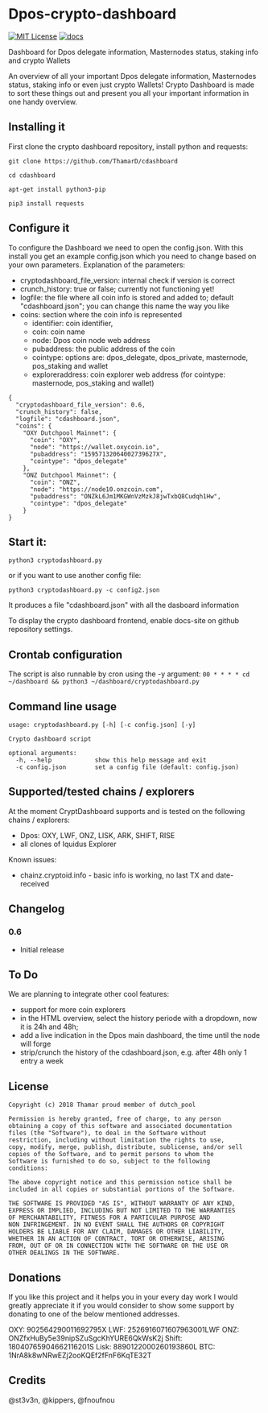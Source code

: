 # Dpos-crypto-dashboard
[![MIT License](http://img.shields.io/badge/license-MIT-blue.svg)](https://github.com/ThamarD/Dpos-crypto-dashboard/blob/master/LICENSE)
[![docs](https://img.shields.io/badge/doc-online-blue.svg)](https://github.com/ThamarD/Dpos-crypto-dashboard/wiki)


Dashboard for Dpos delegate information, Masternodes status, staking info and crypto Wallets

An overview of all your important Dpos delegate information, Masternodes status, staking info or even just crypto Wallets!
Crypto Dashboard is made to sort these things out and present you all your important information in one handy overview.



## Installing it

First clone the crypto dashboard repository, install python and requests:

```git clone https://github.com/ThamarD/cdashboard```

```cd cdashboard```

```apt-get install python3-pip```

```pip3 install requests```


## Configure it

To configure the Dashboard we need to open the config.json. With this install you get an example config.json which you need to change based on your own parameters.
Explanation of the parameters:
- cryptodashboard_file_version: internal check if version is correct
- crunch_history: true or false; currently not functioning yet!
- logfile: the file where all coin info is stored and added to; default "cdashboard.json"; you can change this name the way you like
- coins: section where the coin info is represented
   - identifier: coin identifier, 
   - coin: coin name
   - node: Dpos coin node web address
   - pubaddress: the public address of the coin
   - cointype: options are: dpos_delegate, dpos_private, masternode, pos_staking and wallet
   - exploreraddress: coin explorer web address (for cointype: masternode, pos_staking and wallet)


```
{
  "cryptodashboard_file_version": 0.6,
  "crunch_history": false,
  "logfile": "cdashboard.json",
  "coins": {
    "OXY Dutchpool Mainnet": {
      "coin": "OXY",
      "node": "https://wallet.oxycoin.io",
      "pubaddress": "15957132064002739627X",
      "cointype": "dpos_delegate"
    },
    "ONZ Dutchpool Mainnet": {
      "coin": "ONZ",
      "node": "https://node10.onzcoin.com",
      "pubaddress": "ONZkL6Jm1MKGWnVzMzkJ8jwTxbQ8Cudqh1Hw",
      "cointype": "dpos_delegate"
    }
}
``` 
    


## Start it:

```python3 cryptodashboard.py```

or if you want to use another config file:

```python3 cryptodashboard.py -c config2.json```

It produces a file "cdashboard.json" with all the dasboard information 

To display the crypto dashboard frontend, enable docs-site on github repository settings.


## Crontab configuration

The script is also runnable by cron using the -y argument:
`00 * * * * cd ~/dashboard && python3 ~/dashboard/cryptodashboard.py`





## Command line usage

```
usage: cryptodashboard.py [-h] [-c config.json] [-y]

Crypto dashboard script

optional arguments:
  -h, --help            show this help message and exit
  -c config.json        set a config file (default: config.json)

```


## Supported/tested chains / explorers

At the moment CryptDashboard supports and is tested on the following chains / explorers:
- Dpos:  OXY, LWF, ONZ, LISK, ARK, SHIFT, RISE
- all clones of Iquidus Explorer 

Known issues:
- chainz.cryptoid.info - basic info is working, no last TX and date-received

## Changelog

### 0.6
- Initial release


## To Do
We are planning to integrate other cool features:
- support for more coin explorers
- in the HTML overview, select the history periode with a dropdown, now it is 24h and 48h;
- add a live indication in the Dpos main dashboard, the time until the node will forge
- strip/crunch the history of the cdashboard.json, e.g. after 48h only 1 entry a week


	
## License

```
Copyright (c) 2018 Thamar proud member of dutch_pool

Permission is hereby granted, free of charge, to any person
obtaining a copy of this software and associated documentation
files (the "Software"), to deal in the Software without
restriction, including without limitation the rights to use,
copy, modify, merge, publish, distribute, sublicense, and/or sell
copies of the Software, and to permit persons to whom the
Software is furnished to do so, subject to the following
conditions:

The above copyright notice and this permission notice shall be
included in all copies or substantial portions of the Software.

THE SOFTWARE IS PROVIDED "AS IS", WITHOUT WARRANTY OF ANY KIND,
EXPRESS OR IMPLIED, INCLUDING BUT NOT LIMITED TO THE WARRANTIES
OF MERCHANTABILITY, FITNESS FOR A PARTICULAR PURPOSE AND
NON INFRINGEMENT. IN NO EVENT SHALL THE AUTHORS OR COPYRIGHT
HOLDERS BE LIABLE FOR ANY CLAIM, DAMAGES OR OTHER LIABILITY,
WHETHER IN AN ACTION OF CONTRACT, TORT OR OTHERWISE, ARISING
FROM, OUT OF OR IN CONNECTION WITH THE SOFTWARE OR THE USE OR
OTHER DEALINGS IN THE SOFTWARE.
```


## Donations

If you like this project and it helps you in your every day work I would greatly appreciate it if you would consider to show some support by donating to one of the below mentioned addresses.

OXY: 	902564290011692795X
LWF: 	2526916071607963001LWF
ONZ: 	ONZfxHuBy5e39nipSZuSgcKhYURE6QkWsK2j
Shift: 	18040765904662116201S
Lisk: 	8890122000260193860L
BTC: 	1NrA8k8wNRwEZj2ooKQEf2fFnF6KqTE32T


## Credits

@st3v3n, @kippers, @fnoufnou
